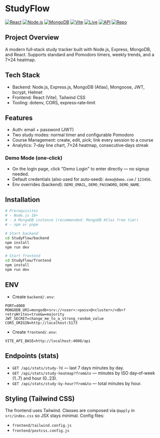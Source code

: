 # StudyFlow

[![React](https://img.shields.io/badge/React-18-61DAFB?logo=react&logoColor=black)](https://react.dev)
[![Node.js](https://img.shields.io/badge/Node.js-20-339933?logo=nodedotjs&logoColor=white)](https://nodejs.org)
[![MongoDB](https://img.shields.io/badge/MongoDB-Atlas-4EA94B?logo=mongodb&logoColor=white)](https://www.mongodb.com/atlas)
[![Vite](https://img.shields.io/badge/Vite-frontend-646CFF?logo=vite&logoColor=white)](https://vitejs.dev)
[![Live](https://img.shields.io/badge/Live-App-0EA5E9?logo=vercel&logoColor=white)](https://study-flow-theta.vercel.app)
[![API](https://img.shields.io/badge/API-Render-10B981?logo=render&logoColor=white)](https://studyflow-p02q.onrender.com/api)
[![Repo](https://img.shields.io/badge/GitHub-Repo-181717?logo=github&logoColor=white)](https://github.com/oy24553/StudyFlow)

## Project Overview
A modern full‑stack study tracker built with Node.js, Express, MongoDB, and React. Supports standard and Pomodoro timers, weekly trends, and a 7×24 heatmap.

## Tech Stack
- Backend: Node.js, Express.js, MongoDB (Atlas), Mongoose, JWT, bcrypt, Helmet
- Frontend: React (Vite), Tailwind CSS
- Tooling: dotenv, CORS, express‑rate‑limit

## Features
- Auth: email + password (JWT)
- Two study modes: normal timer and configurable Pomodoro
- Course Management: create, edit, pick; link every session to a course
- Analytics: 7‑day line chart, 7×24 heatmap, consecutive‑days streak

### Demo Mode (one‑click)
- On the login page, click "Demo Login" to enter directly — no signup needed.
- Default credentials (also used for auto‑seed): `demo@demo.com` / `123456`.
- Env overrides (backend): `DEMO_EMAIL`, `DEMO_PASSWORD`, `DEMO_NAME`.

## Installation
```bash
# Prerequisites
# - Node.js 18+
# - A MongoDB instance (recommended: MongoDB Atlas free tier)
# - npm or pnpm

# Start backend
cd StudyFlow/backend
npm install
npm run dev

# Start frontend
cd StudyFlow/frontend
npm install
npm run dev
```

## ENV
- Create `backend/.env`:
```env
PORT=4000
MONGODB_URI=mongodb+srv://<user>:<pass>@<cluster>/<db>?retryWrites=true&w=majority
JWT_SECRET=change_me_to_a_strong_random_value
CORS_ORIGIN=http://localhost:5173
```

- Create `frontend/.env`:
```env
VITE_API_BASE=http://localhost:4000/api
```

## Endpoints (stats)
- `GET /api/stats/study-7d` — last 7 days minutes by day.
- `GET /api/stats/study-heatmap?from&to` — minutes by ISO day‑of‑week (1..7) and hour (0..23).
- `GET /api/stats/study-by-hour?from&to` — total minutes by hour.

## Styling (Tailwind CSS)
The frontend uses Tailwind. Classes are composed via `@apply` in `src/index.css` so JSX stays minimal. Config files:
- `frontend/tailwind.config.js`
- `frontend/postcss.config.js`
